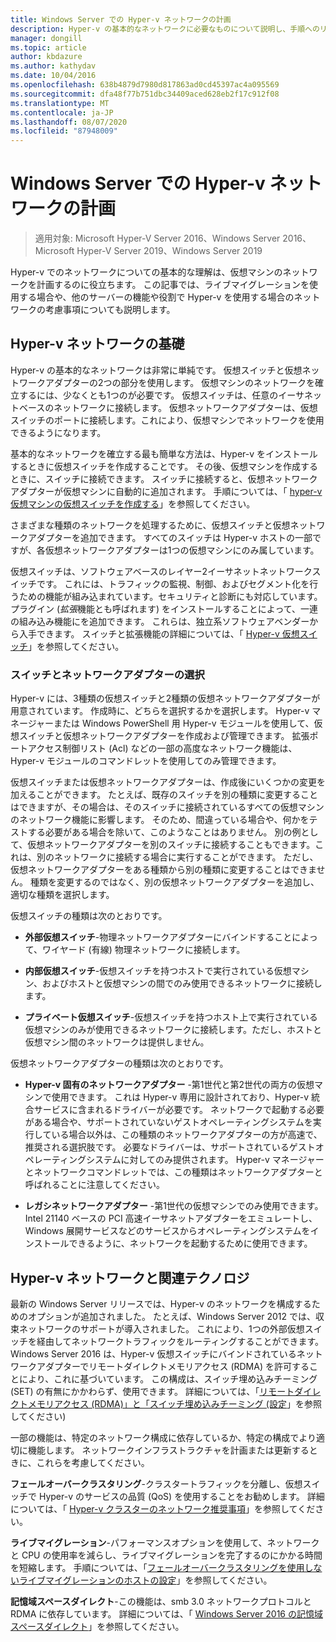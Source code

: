 ```yaml
---
title: Windows Server での Hyper-v ネットワークの計画
description: Hyper-v の基本的なネットワークに必要なものについて説明し、手順へのリンクを示します。
manager: dongill
ms.topic: article
author: kbdazure
ms.author: kathydav
ms.date: 10/04/2016
ms.openlocfilehash: 638b4879d7980d817863ad0cd45397ac4a095569
ms.sourcegitcommit: dfa48f77b751dbc34409aced628eb2f17c912f08
ms.translationtype: MT
ms.contentlocale: ja-JP
ms.lasthandoff: 08/07/2020
ms.locfileid: "87948009"
---
```

# <a name="plan-for-hyper-v-networking-in-windows-server"></a>Windows Server での Hyper-v ネットワークの計画

>適用対象: Microsoft Hyper-V Server 2016、Windows Server 2016、Microsoft Hyper-V Server 2019、Windows Server 2019

Hyper-v でのネットワークについての基本的な理解は、仮想マシンのネットワークを計画するのに役立ちます。 この記事では、ライブマイグレーションを使用する場合や、他のサーバーの機能や役割で Hyper-v を使用する場合のネットワークの考慮事項についても説明します。

## <a name="hyper-v-networking-basics"></a>Hyper-v ネットワークの基礎
Hyper-v の基本的なネットワークは非常に単純です。 仮想スイッチと仮想ネットワークアダプターの2つの部分を使用します。 仮想マシンのネットワークを確立するには、少なくとも1つのが必要です。 仮想スイッチは、任意のイーサネットベースのネットワークに接続します。 仮想ネットワークアダプターは、仮想スイッチのポートに接続します。これにより、仮想マシンでネットワークを使用できるようになります。

基本的なネットワークを確立する最も簡単な方法は、Hyper-v をインストールするときに仮想スイッチを作成することです。 その後、仮想マシンを作成するときに、スイッチに接続できます。 スイッチに接続すると、仮想ネットワークアダプターが仮想マシンに自動的に追加されます。 手順については、「 [hyper-v 仮想マシンの仮想スイッチを作成する](../get-started/Create-a-virtual-switch-for-Hyper-V-virtual-machines.md)」を参照してください。

さまざまな種類のネットワークを処理するために、仮想スイッチと仮想ネットワークアダプターを追加できます。 すべてのスイッチは Hyper-v ホストの一部ですが、各仮想ネットワークアダプターは1つの仮想マシンにのみ属しています。

仮想スイッチは、ソフトウェアベースのレイヤー2イーサネットネットワークスイッチです。 これには、トラフィックの監視、制御、およびセグメント化を行うための機能が組み込まれています。セキュリティと診断にも対応しています。  プラグイン (*拡張*機能とも呼ばれます) をインストールすることによって、一連の組み込み機能にを追加できます。 これらは、独立系ソフトウェアベンダーから入手できます。 スイッチと拡張機能の詳細については、「 [Hyper-v 仮想スイッチ](../../hyper-v-virtual-switch/Hyper-V-Virtual-Switch.md)」を参照してください。

### <a name="switch-and-network-adapter-choices"></a>スイッチとネットワークアダプターの選択
Hyper-v には、3種類の仮想スイッチと2種類の仮想ネットワークアダプターが用意されています。 作成時に、どちらを選択するかを選択します。 Hyper-v マネージャーまたは Windows PowerShell 用 Hyper-v モジュールを使用して、仮想スイッチと仮想ネットワークアダプターを作成および管理できます。 拡張ポートアクセス制御リスト (Acl) などの一部の高度なネットワーク機能は、Hyper-v モジュールのコマンドレットを使用してのみ管理できます。

仮想スイッチまたは仮想ネットワークアダプターは、作成後にいくつかの変更を加えることができます。 たとえば、既存のスイッチを別の種類に変更することはできますが、その場合は、そのスイッチに接続されているすべての仮想マシンのネットワーク機能に影響します。  そのため、間違っている場合や、何かをテストする必要がある場合を除いて、このようなことはありません。 別の例として、仮想ネットワークアダプターを別のスイッチに接続することもできます。これは、別のネットワークに接続する場合に実行することができます。 ただし、仮想ネットワークアダプターをある種類から別の種類に変更することはできません。 種類を変更するのではなく、別の仮想ネットワークアダプターを追加し、適切な種類を選択します。

仮想スイッチの種類は次のとおりです。

-   **外部仮想スイッチ**-物理ネットワークアダプターにバインドすることによって、ワイヤード (有線) 物理ネットワークに接続します。

-   **内部仮想スイッチ**-仮想スイッチを持つホストで実行されている仮想マシン、およびホストと仮想マシンの間でのみ使用できるネットワークに接続します。

-   **プライベート仮想スイッチ**-仮想スイッチを持つホスト上で実行されている仮想マシンのみが使用できるネットワークに接続します。ただし、ホストと仮想マシン間のネットワークは提供しません。

仮想ネットワークアダプターの種類は次のとおりです。

-   **Hyper-v 固有のネットワークアダプター** -第1世代と第2世代の両方の仮想マシンで使用できます。 これは Hyper-v 専用に設計されており、Hyper-v 統合サービスに含まれるドライバーが必要です。 ネットワークで起動する必要がある場合や、サポートされていないゲストオペレーティングシステムを実行している場合以外は、この種類のネットワークアダプターの方が高速で、推奨される選択肢です。 必要なドライバーは、サポートされているゲストオペレーティングシステムに対してのみ提供されます。 Hyper-v マネージャーとネットワークコマンドレットでは、この種類はネットワークアダプターと呼ばれることに注意してください。

-   **レガシネットワークアダプター** -第1世代の仮想マシンでのみ使用できます。 Intel 21140 ベースの PCI 高速イーサネットアダプターをエミュレートし、Windows 展開サービスなどのサービスからオペレーティングシステムをインストールできるように、ネットワークを起動するために使用できます。

## <a name="hyper-v-networking-and-related-technologies"></a>Hyper-v ネットワークと関連テクノロジ
最新の Windows Server リリースでは、Hyper-v のネットワークを構成するためのオプションが追加されました。 たとえば、Windows Server 2012 では、収束ネットワークのサポートが導入されました。 これにより、1つの外部仮想スイッチを経由してネットワークトラフィックをルーティングすることができます。 Windows Server 2016 は、Hyper-v 仮想スイッチにバインドされているネットワークアダプターでリモートダイレクトメモリアクセス (RDMA) を許可することにより、これに基づいています。 この構成は、スイッチ埋め込みチーミング (SET) の有無にかかわらず、使用できます。 詳細については、「[リモートダイレクトメモリアクセス &#40;RDMA&#41;」と「スイッチ埋め込みチーミング &#40;設定](../../hyper-v-virtual-switch/RDMA-and-Switch-Embedded-Teaming.md)」を参照してください&#41;

一部の機能は、特定のネットワーク構成に依存しているか、特定の構成でより適切に機能します。 ネットワークインフラストラクチャを計画または更新するときに、これらを考慮してください。

**フェールオーバークラスタリング**-クラスタートラフィックを分離し、仮想スイッチで Hyper-v のサービスの品質 (QoS) を使用することをお勧めします。 詳細については、「 [Hyper-v クラスターのネットワーク推奨事項](https://technet.microsoft.com/library/dn550728.aspx)」を参照してください。

**ライブマイグレーション**-パフォーマンスオプションを使用して、ネットワークと CPU の使用率を減らし、ライブマイグレーションを完了するのにかかる時間を短縮します。 手順については、「[フェールオーバークラスタリングを使用しないライブマイグレーションのホストの設定](../deploy/set-up-hosts-for-live-migration-without-failover-clustering.md)」を参照してください。

**記憶域スペースダイレクト**-この機能は、smb 3.0 ネットワークプロトコルと RDMA に依存しています。 詳細については、「 [Windows Server 2016 の記憶域スペースダイレクト](../../../storage/storage-spaces/storage-spaces-direct-overview.md)」を参照してください。